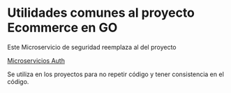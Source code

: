 <!-- cSpell:language es -->

# Utilidades comunes al proyecto Ecommerce en GO

Este Microservicio de seguridad reemplaza al del proyecto

[Microservicios Auth](https://github.com/nmarsollier/ecommerce)

Se utiliza en los proyectos para no repetir código y tener consistencia en el código.

